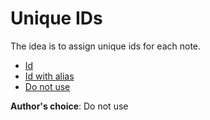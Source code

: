 # Unique IDs

The idea is to assign unique ids for each note.

- [Id](<./Id.md>)
- [Id with alias](<./Id with alias.md>)
- [Do not use](<./Do not use.md>)

**Author's choice**: Do not use

